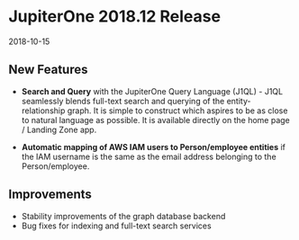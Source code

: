 # JupiterOne 2018.12 Release

2018-10-15

## New Features

- **Search and Query** with the JupiterOne Query Language (J1QL) - J1QL seamlessly blends full-text search and querying of the entity-relationship graph. It is simple to construct which aspires to be as close to natural language as possible. It is available directly on the home page / Landing Zone app.

- **Automatic mapping of AWS IAM users to Person/employee entities** if the IAM username is the same as the email address belonging to the Person/employee.

## Improvements

- Stability improvements of the graph database backend
- Bug fixes for indexing and full-text search services